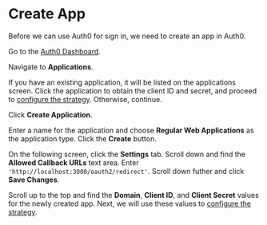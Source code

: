 # Create App

Before we can use Auth0 for sign in, we need to create an app in Auth0.

Go to the [Auth0 Dashboard](https://manage.auth0.com/).

Navigate to **Applications**.

If you have an existing application, it will be listed on the applications
screen.  Click the application to obtain the client ID and secret, and
proceed to [configure the strategy](../configure/).  Otherwise, continue.

Click **Create Application**.

Enter a name for the application and choose **Regular Web Applications** as the
application type.  Click the **Create** button.

On the following screen, click the **Settings** tab.  Scroll down and find the
**Allowed Callback URLs** text area.  Enter `'http://localhost:3000/oauth2/redirect'`.
Scroll down futher and click **Save Changes**.

Scroll up to the top and find the **Domain**, **Client ID**, and **Client
Secret** values for the newly created app.  Next, we will use these values to
[configure the strategy](../configure/).
